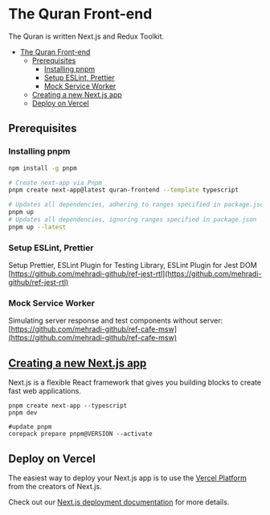 # The Quran Front-end
The Quran is written Next.js and Redux Toolkit.


- [The Quran Front-end](#the-quran-front-end)
  - [Prerequisites](#prerequisites)
    - [Installing pnpm](#installing-pnpm)
    - [Setup ESLint, Prettier](#setup-eslint-prettier)
    - [Mock Service Worker](#mock-service-worker)
  - [Creating a new Next.js app](#creating-a-new-nextjs-app)
  - [Deploy on Vercel](#deploy-on-vercel)

## Prerequisites
### Installing pnpm
```sh
npm install -g pnpm

# Create next-app via Pnpm
pnpm create next-app@latest quran-frontend --template typescript

# Updates all dependencies, adhering to ranges specified in package.json
pnpm up
# Updates all dependencies, ignoring ranges specified in package.json
pnpm up --latest

```
### Setup ESLint, Prettier 
Setup Prettier, ESLint Plugin for Testing Library, ESLint Plugin for Jest DOM
  [https://github.com/mehradi-github/ref-jest-rtl](https://github.com/mehradi-github/ref-jest-rtl)
### Mock Service Worker
Simulating server response and test components without server: [https://github.com/mehradi-github/ref-cafe-msw](https://github.com/mehradi-github/ref-cafe-msw)  
## [Creating a new Next.js app](https://github.com/mehradi-github/ref-portfolio#install-nextjs)
Next.js is a flexible React framework that gives you building blocks to create fast web applications. 
```
pnpm create next-app --typescript
pnpm dev

#update pnpm
corepack prepare pnpm@VERSION --activate
```


## Deploy on Vercel

The easiest way to deploy your Next.js app is to use the [Vercel Platform](https://vercel.com/new?utm_medium=default-template&filter=next.js&utm_source=create-next-app&utm_campaign=create-next-app-readme) from the creators of Next.js.

Check out our [Next.js deployment documentation](https://nextjs.org/docs/deployment) for more details.